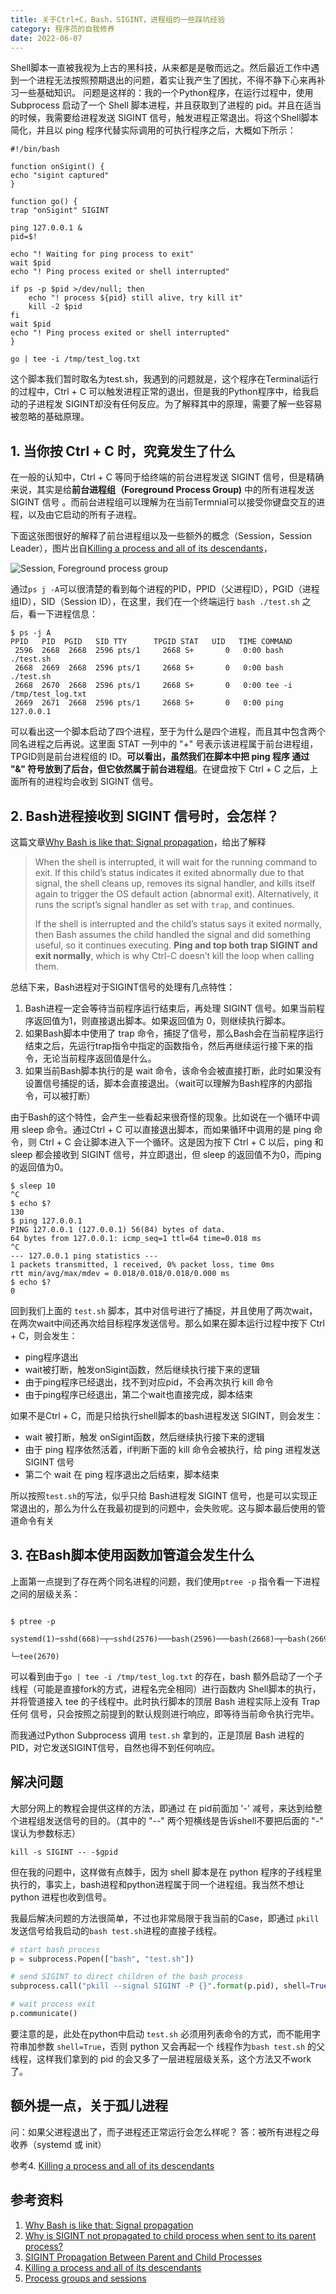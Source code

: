 ```yaml
---
title: 关于Ctrl+C，Bash，SIGINT，进程组的一些踩坑经验
category: 程序员的自我修养
date: 2022-06-07
---
```


Shell脚本一直被我视为上古的黑科技，从来都是是敬而远之。然后最近工作中遇到一个进程无法按照预期退出的问题，着实让我产生了困扰，不得不静下心来再补习一些基础知识。
问题是这样的：我的一个Python程序，在运行过程中，使用 Subprocess 启动了一个 Shell 脚本进程，并且获取到了进程的 pid。并且在适当的时候，我需要给进程发送 SIGINT 信号，触发进程正常退出。将这个Shell脚本简化，并且以 ping 程序代替实际调用的可执行程序之后，大概如下所示：

```shell
#!/bin/bash

function onSigint() {
echo "sigint captured"
}

function go() {
trap "onSigint" SIGINT

ping 127.0.0.1 &
pid=$!

echo "! Waiting for ping process to exit"
wait $pid
echo "! Ping process exited or shell interrupted"

if ps -p $pid >/dev/null; then
	echo "! process ${pid} still alive, try kill it"
	kill -2 $pid
fi
wait $pid
echo "! Ping process exited or shell interrupted"
}

go | tee -i /tmp/test_log.txt
```

这个脚本我们暂时取名为test.sh，我遇到的问题就是，这个程序在Terminal运行的过程中，Ctrl + C 可以触发进程正常的退出，但是我的Python程序中，给我启动的子进程发 SIGINT却没有任何反应。为了解释其中的原理，需要了解一些容易被忽略的基础原理。

## 1. 当你按 Ctrl + C 时，究竟发生了什么
在一般的认知中，Ctrl + C 等同于给终端的前台进程发送 SIGINT 信号，但是精确来说，其实是给**前台进程组（Foreground Process Group)** 中的所有进程发送 SIGINT 信号 。而前台进程组可以理解为在当前Termnial可以接受你键盘交互的进程，以及由它启动的所有子进程。

下面这张图很好的解释了前台进程组以及一些额外的概念（Session，Session Leader），图片出自[Killing a process and all of its descendants](http://morningcoffee.io/killing-a-process-and-all-of-its-descendants.html)，

![Session, Foreground process group](http://morningcoffee.io/images/killing-a-process-and-all-of-its-descendants/sessions.png)

通过`ps j -A`可以很清楚的看到每个进程的PID，PPID（父进程ID），PGID（进程组ID），SID（Session ID），在这里，我们在一个终端运行 `bash ./test.sh` 之后，看一下进程信息：
```shell
$ ps -j A
PPID   PID  PGID   SID TTY      TPGID STAT   UID   TIME COMMAND
 2596  2668  2668  2596 pts/1     2668 S+       0   0:00 bash ./test.sh
 2668  2669  2668  2596 pts/1     2668 S+       0   0:00 bash ./test.sh
 2668  2670  2668  2596 pts/1     2668 S+       0   0:00 tee -i /tmp/test_log.txt
 2669  2671  2668  2596 pts/1     2668 S+       0   0:00 ping 127.0.0.1
```

可以看出这一个脚本启动了四个进程，至于为什么是四个进程，而且其中包含两个同名进程之后再说。这里面 STAT 一列中的 "+" 号表示该进程属于前台进程组，TPGID则是前台进程组的 ID。**可以看出，虽然我们在脚本中把 ping 程序 通过 "&" 符号放到了后台，但它依然属于前台进程组**。在键盘按下 Ctrl + C 之后，上面所有的进程均会收到 SIGINT 信号。


## 2. Bash进程接收到 SIGINT 信号时，会怎样？
这篇文章[Why Bash is like that: Signal propagation](https://www.vidarholen.net/contents/blog/?p=34)，给出了解释

> When the shell is interrupted, it will wait for the running command to exit. If this child’s status indicates it exited abnormally due to that signal, the shell cleans up, removes its signal handler, and kills itself again to trigger the OS default action (abnormal exit). Alternatively, it runs the script’s signal handler as set with `trap`, and continues.
> 
> If the shell is interrupted and the child’s status says it exited normally, then Bash assumes the child handled the signal and did something useful, so it continues executing. **Ping and top both trap SIGINT and exit normally**, which is why Ctrl-C doesn’t kill the loop when calling them.

总结下来，Bash进程对于SIGINT信号的处理有几点特性：
1. Bash进程一定会等待当前程序运行结束后，再处理 SIGINT 信号。如果当前程序返回值为1，则直接退出脚本。如果返回值为 0，则继续执行脚本。
2. 如果Bash脚本中使用了 trap 命令，捕捉了信号，那么Bash会在当前程序运行结束之后，先运行trap指令中指定的函数指令，然后再继续运行接下来的指令，无论当前程序返回值是什么。
3. 如果当前Bash脚本执行的是 wait 命令，该命令会被直接打断，此时如果没有设置信号捕捉的话，脚本会直接退出。（wait可以理解为Bash程序的内部指令，可以被打断）

由于Bash的这个特性，会产生一些看起来很奇怪的现象。比如说在一个循环中调用 sleep 命令。通过Ctrl + C 可以直接退出脚本，而如果循环中调用的是 ping 命令，则 Ctrl + C 会让脚本进入下一个循环。这是因为按下 Ctrl + C 以后，ping 和 sleep 都会接收到 SIGINT 信号，并立即退出，但 sleep 的返回值不为0，而ping的返回值为0。

```shell
$ sleep 10
^C
$ echo $?
130
$ ping 127.0.0.1
PING 127.0.0.1 (127.0.0.1) 56(84) bytes of data.
64 bytes from 127.0.0.1: icmp_seq=1 ttl=64 time=0.018 ms
^C
--- 127.0.0.1 ping statistics ---
1 packets transmitted, 1 received, 0% packet loss, time 0ms
rtt min/avg/max/mdev = 0.018/0.018/0.018/0.000 ms
$ echo $?
0
```

回到我们上面的 `test.sh` 脚本，其中对信号进行了捕捉，并且使用了两次wait，在两次wait中间还再次给目标程序发送信号。那么如果在脚本运行过程中按下 Ctrl + C，则会发生：
- ping程序退出
- wait被打断，触发onSigint函数，然后继续执行接下来的逻辑
- 由于ping程序已经退出，找不到对应pid，不会再次执行 kill 命令
- 由于ping程序已经退出，第二个wait也直接完成，脚本结束

如果不是Ctrl + C，而是只给执行shell脚本的bash进程发送 SIGINT，则会发生：
- wait 被打断，触发 onSigint函数，然后继续执行接下来的逻辑
- 由于 ping 程序依然活着，if判断下面的 kill 命令会被执行，给 ping 进程发送SIGINT 信号
- 第二个 wait 在 ping 程序退出之后结束，脚本结束

所以按照`test.sh`的写法，似乎只给 Bash进程发 SIGINT 信号，也是可以实现正常退出的，那么为什么在我最初提到的问题中，会失败呢。这与脚本最后使用的管道命令有关

## 3. 在Bash脚本使用函数加管道会发生什么
上面第一点提到了存在两个同名进程的问题，我们使用`ptree -p` 指令看一下进程之间的层级关系：

```shell

$ ptree -p

systemd(1)─sshd(668)─┬─sshd(2576)───bash(2596)───bash(2668)─┬─bash(2669)───ping(2671)
                                                            └─tee(2670)
```

可以看到由于`go | tee -i /tmp/test_log.txt` 的存在，bash 额外启动了一个子线程（可能是直接fork的方式，进程名完全相同）进行函数内 Shell脚本的执行，并将管道接入 tee 的子线程中。此时执行脚本的顶层 Bash 进程实际上没有 Trap 任何 信号，只会按照之前提到的默认规则进行响应，即等待当前命令执行完毕。

而我通过Python Subprocess 调用 `test.sh` 拿到的，正是顶层 Bash 进程的 PID，对它发送SIGINT信号，自然也得不到任何响应。

## 解决问题
大部分网上的教程会提供这样的方法，即通过 在 pid前面加 '-' 减号，来达到给整个进程组发送信号的目的。（其中的 "--" 两个短横线是告诉shell不要把后面的 "-" 误认为参数标志）
```shell
kill -s SIGINT -- -$gpid
```

但在我的问题中，这样做有点棘手，因为 shell 脚本是在 python 程序的子线程里执行的，事实上，bash进程和python进程属于同一个进程组。我当然不想让 python 进程也收到信号。

我最后解决问题的方法很简单，不过也非常局限于我当前的Case，即通过 `pkill` 发送信号给我启动的`bash test.sh`进程的直接子线程。
```python
# start bash process
p = subprocess.Popen(["bash", "test.sh"])

# send SIGINT to direct children of the bash process
subprocess.call("pkill --signal SIGINT -P {}".format(p.pid), shell=True)

# wait process exit
p.communicate()
```

要注意的是，此处在python中启动 `test.sh` 必须用列表命令的方式，而不能用字符串加参数  `shell=True`，否则 python 又会再起一个 线程作为`bash test.sh` 的父线程，这样我们拿到的 pid 的会又多了一层进程层级关系，这个方法又不work了。


## 额外提一点，关于孤儿进程
问：如果父进程退出了，而子进程还正常运行会怎么样呢？
答：被所有进程之母收养（systemd 或 init）

参考4. [Killing a process and all of its descendants](http://morningcoffee.io/killing-a-process-and-all-of-its-descendants.html)


## 参考资料
1. [Why Bash is like that: Signal propagation](https://www.vidarholen.net/contents/blog/?p=34)
2. [Why is SIGINT not propagated to child process when sent to its parent process?](https://unix.stackexchange.com/questions/149741/why-is-sigint-not-propagated-to-child-process-when-sent-to-its-parent-process)
3. [SIGINT Propagation Between Parent and Child Processes](https://www.baeldung.com/linux/signal-propagation)
4. [Killing a process and all of its descendants](http://morningcoffee.io/killing-a-process-and-all-of-its-descendants.html)
5. [Process groups and sessions](https://www.andy-pearce.com/blog/posts/2013/Aug/process-groups-and-sessions/)
